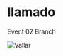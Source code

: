 # llamado

Event 02 Branch

![Vallar](https://user-images.githubusercontent.com/89240533/130718640-2ca5679a-383d-48df-90e7-ad25ff1157b1.jpg)


